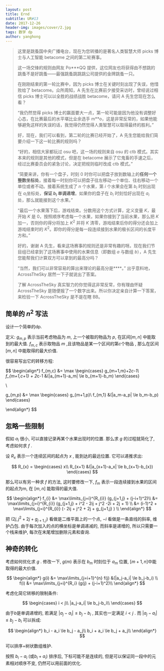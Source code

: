 ```yaml
---
layout: post
title: Ernd
subtitle: UR#13
date: 2017-12-26
header-img: images/cover/2.jpg
tags: 数学 dp
author: yanghong
---
```


>   这里是跳蚤国中央广播电台，现在为您转播的是著名人类智慧大师 picks 博士与人工智能 betacome 之间的第二轮赛事。
>
>   这一场交锋的规则由网友 Po***QQ 提供，这位网友也将获得由不想跳的跳蚤不是好跳蚤——最强跳蚤跳跳跳公司提供的金牌跳蚤一只。
>
>   在刚刚结束的第一轮比赛中，因为 picks 博士在关键时刻出现了失误，他惜败给了 betacome。众所周知，A 先生在比赛前夕接受采访时，曾经说过相信 picks 博士可以以全胜的战绩战胜 betacome，请问 A 先生您现在怎么看？
>
>   “我仍然觉得 picks 博士的赢面要大一点，第一轮可能是因为他没有调整好心态，在比赛最后的水平堪比业余选手 m**o，这是非常反常的，如果他能够避免这样的失误的话，我觉得仍然觉得人类智慧可以取得最终的胜利。”
>
>   好，现在，我们可以看到，第二轮的比赛已经开始了，A 先生您能给我们简要介绍一下这一轮比赛的规则吗？
>
>   “好的，相信大家都玩过 osu 吧，这一场的规则来自 osu 的 ctb 模式。其实本来的规则是其他的模式，但是在 betacome 展示了它鬼畜的手速之后，经过比赛委员会的紧急讨论，决定把规则临时改成 ctb 模式。”
>
>   “简要来讲，你有一个盘子，时刻 $0$ 时你可以把盘子放到数轴上的**任何一个整数坐标处**，接着每一时刻你可以把盘子往左移动一个单位、往右移动一个单位或者不动。接着系统生成了 $n$ 个水果，第 $i$ 个水果会在第 $b_i$ 时刻出现在 $a_i$坐标处，**保证 $b_i$ 单调递增**。如果你的盘子在 $b_i$ 时刻恰好出现在 $a_i$ 处，那么就能接到这个水果。”
>
>   “最后一个水果落下后，游戏结束。分数用这个方式计算，定义变量 $K$，最开始 $K$ 是 $0$，按照顺序考虑每一个水果，如果你接到了当前水果，那么把 $K$ 加一，否则你的得分将加上 $K^2$ 并将 $K$ 清零，游戏结束后你的得分还会加上游戏结束时的 $K^2$。即你的得分是每一段连续接到水果的极长区间的长度平方和。”
>
>   好的，谢谢 A 先生，看来这场赛事的规则还是非常有趣的呀。现在我们节目组已经拿到了这场赛事中使用的水果信息（即数组 $a$ 与数组 $b$），A 先生您能帮我们计算双方可以拿到的最高分吗？
>
>   “当然，我们可以非常容易的算出来理论的最高分是****。” 出乎意料地，AcrossTheSky 居然一下子就说出了答案。
>
>   了解 AcrossTheSky 真实智力的你觉得这非常反常，你有理由怀疑 AcrossTheSky 是随便报了一个数字出来。所以你决定亲自计算一下答案，来检验一下 AcrossTheSky 是不是在瞎 BB。


## 简单的 $n^2$ 写法

设计一个简单的dp. 

定义: $g_{m,p}$ 表示当前考虑物品为 $m$, 上一个被取的物品为 $p$, 在区间$[m,n]$ 中能取到的最大值. $f_{m,c}$ 表示取物品 $m$ ,且该物品是某一个区间的第$c$个物品 , 那么在区间$[m,n]$ 中能取得的最大价值. 

很容易写出它的转移方程:

$$
\begin{align*}
f_{m,c} &= \max
	\begin{cases}
		g_{m+1,m}+2*c-1\\
		f_{m+1,c+1} + 2*c-1 &(|a_{m+1}-a_m| \le b_{m+1}-b_m)
	\end{cases}

\\

g_{m,p} &= \max 
	\begin{cases}
		g_{m+1,p}\\
		f_{m,1} &(|a_m-a_p| \le b_m-b_p)
	\end{cases}

\end{align*}
$$

## 忽略一些限制

假如 $a_i$ 很小, 可以直接记录再某个水果出现时的位置. 那么求 $g$ 的过程就简化了, 考虑如何求 $f$ . 

设 $R_{x}$ 表示一个连续区间的起点为 $x$ ,  能到达的最远位置. 它可以递推求出:

$$
R_{x} = 
\begin{cases}
x\\
R_{x+1} &(|a_{x+1}-a_x| \le b_{x+1}-b_{x})
\end{cases}
$$

那么可以有另一种求 $f$ 的方法, 这时要修改一下, $f_{m}$ 表示一段连续接到水果的区间的起点为m, 在 $[m,n]$ 能取得的最大值. 

$$
\begin{align*}
f_{i} 
&= \max\limits_{j=i}^{R_{i}} (g_{j+1,j} + (j-i+1)^2)\\
&= \max\limits_{j=i}^{R_{i}} (g_{j+1,j} + i^2 - 2ij + j^2 -2i + 2j + 1) \\
&= (i-1)^2 + \max\limits_{j=i}^{R_{i}} (- 2ij + j^2 + 2j + g_{j+1,j} ) \\
\end{align*}
$$

把 $(2j, j^2 + 2j + g_{j+1,j} )$ 看做是二维平面上的一个点, $-i$ 看做是一条直线的斜率, 维护凸包. 由于每次加入的点的横坐标是单调递减的, 而斜率是递增的, 所以只需要一个栈来维护, 每次在末尾增加删除元素和查询. 


## 神奇的转化

考虑如何优化求 $g$ . 修改一下, $g(m)$ 表示在 $b_m$ 时刻位于 $a_m$ 位置, $[m+1,n]$中能取得的最大价值. 

$$
\begin{align*}
g(i) &= \max\limits_{j=i+1}^{n} f(j) &(|a_j-a_i| \le b_j-b_i) \\
f(i) &= \max\limits_{j=i}^{R_i} (g(j) + (j-i+1)^2)\\
\end{align*}
$$

考虑化简它转移的限制条件:

$$
\begin{cases}
i < j\\
|a_j-a_i| \le b_j-b_i\\
\end{cases}
$$

由于$b$是单调递增的, 若满足 $\vert a_{j}-a_{i} \vert \le b_{j} - b_{i}$ , 其实也一定满足 $i<j$ . 而 $\vert a_{j}-a_{i} \vert \le b_{j} - b_{i}$ 可以拆成:

$$
\begin{align*}
b_i - a_i \le b_j - a_j\\
b_i + a_i \le b_j + a_j\\
\end{align*}
$$

可以排序+树状数组维护. 

按照 $b_i - a_i$ (或$b_i+a_i$) 排序后, 下标可能不是连续的, 但是可以保证同一段中的元素相对顺序不变, 仍然可以用前面的优化. 

